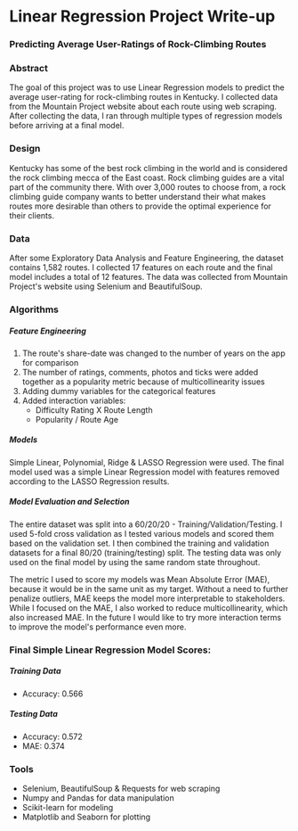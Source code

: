 # Linear Regression Project Write-up
### Predicting Average User-Ratings of Rock-Climbing Routes
### Abstract
The goal of this project was to use Linear Regression models to predict the average user-rating for rock-climbing routes in Kentucky. I collected data from the Mountain Project website about each route using web scraping. After collecting the data, I ran through multiple types of regression models before arriving at a final model. 
### Design
Kentucky has some of the best rock climbing in the world and is considered the rock climbing mecca of the East coast. Rock climbing guides are a vital part of the community there. With over 3,000 routes to choose from, a rock climbing guide company wants to better understand their what makes routes more desirable than others to provide the optimal experience for their clients. 
### Data
After some Exploratory Data Analysis and Feature Engineering, the dataset contains 1,582 routes. I collected 17 features on each route and the final model includes a total of 12 features. The data was collected from Mountain Project's website using Selenium and BeautifulSoup. 
### Algorithms
##### Feature Engineering
<ol>
    <li> The route's share-date was changed to the number of years  on the app for comparison</li>
    <li> The number of ratings, comments, photos and ticks were added together as a popularity metric because of multicollinearity issues</li>
    <li> Adding dummy variables for the categorical features</li>
    <li> Added interaction variables:
        <ul>
            <li> Difficulty Rating X Route Length</li>
            <li> Popularity / Route Age</li>
        </ul></li>
</ol>

##### Models
Simple Linear, Polynomial, Ridge & LASSO Regression were used. The final model used was a simple Linear Regression model with features removed according to the LASSO Regression results. 

##### Model Evaluation and Selection 
The entire dataset was split into a 60/20/20 - Training/Validation/Testing. I used 5-fold cross validation as I tested various models and scored them based on the validation set. I then combined the training and validation datasets for a final 80/20 (training/testing) split. The testing data was only used on the final model by using the same random state throughout. 

The metric I used to score my models was Mean Absolute Error (MAE), because it would be in the same unit as my target. Without a need to further penalize outliers, MAE keeps the model more interpretable to stakeholders. While I focused on the MAE, I also worked to reduce multicollinearity, which also increased MAE. In the future I would like to try more interaction terms to improve the model's performance even more.
### Final Simple Linear Regression Model Scores:
##### Training Data
<ul>
    <li> Accuracy: 0.566 </li>
</ul> 

##### Testing Data
<ul>
    <li> Accuracy: 0.572 </li>
    <li> MAE: 0.374 </li>
</ul> 

### Tools
<ul>
    <li> Selenium, BeautifulSoup & Requests for web scraping
    <li> Numpy and Pandas for data manipulation </li>
    <li> Scikit-learn for modeling </li>
    <li> Matplotlib and Seaborn for plotting </li>
